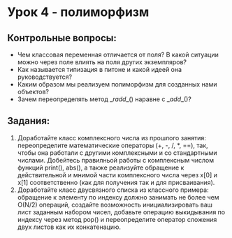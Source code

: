 # Урок 4 - полиморфизм
## Контрольные вопросы:
- Чем классовая переменная отличается от поля? В какой ситуации можно через поле влиять
на поля других экземпляров?
- Как называется типизация в питоне и какой идеей она руководствуется?
- Каким образом мы реализуем полиморфизм для созданных нами объектов?
- Зачем переопределять метод \__radd__() наравне с \__add__()?

## Задания:
1) Доработайте класс комплексного числа из прошлого занятия: переопределите математические 
операторы (+, -, /, *, ==), так, чтобы она работали с другими комплексными и со стандартными
числами. Добейтесь правилньой работы с комплексным числом функций print(), abs(), а также
реализуйте обращение к действительной и мнимой части комплексного числа через x[0] и x[1]
соответственно (как для получения так и для присваивания).
2) Доработайте класс двусвязного списка из классного примера: обращение к элементу
по индексу должно занимать не более чем O(N/2) операций, создайте возможность
инициализировать ваш лист заданным набором чисел, добавьте операцию выкидывания
по индексу через метод pop() и переопределите оператор сложения двух листов как
их конкатенацию.

